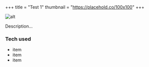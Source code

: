 +++
title = "Test 1"
thumbnail = "https://placehold.co/100x100"
+++

![alt](//via.placeholder.com/640x150)

Description...

### Tech used
* item
* item
* item
